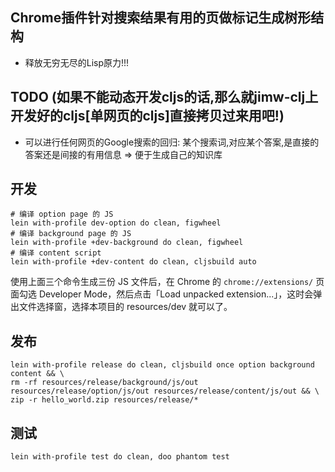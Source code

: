 ## Chrome插件针对搜索结果有用的页做标记生成树形结构
* 释放无穷无尽的Lisp原力!!!

## TODO (如果不能动态开发cljs的话,那么就jimw-clj上开发好的cljs[单网页的cljs]直接拷贝过来用吧!)
* 可以进行任何网页的Google搜索的回归: 某个搜索词,对应某个答案,是直接的答案还是间接的有用信息 => 便于生成自己的知识库

## 开发

```shell
# 编译 option page 的 JS
lein with-profile dev-option do clean, figwheel
# 编译 background page 的 JS
lein with-profile +dev-background do clean, figwheel
# 编译 content script
lein with-profile +dev-content do clean, cljsbuild auto
```
使用上面三个命令生成三份 JS 文件后，在 Chrome 的 `chrome://extensions/` 页面勾选 Developer Mode，然后点击「Load unpacked extension...」，这时会弹出文件选择窗，选择本项目的 resources/dev 就可以了。

## 发布

```shell
lein with-profile release do clean, cljsbuild once option background content && \
rm -rf resources/release/background/js/out resources/release/option/js/out resources/release/content/js/out && \
zip -r hello_world.zip resources/release/*
```

## 测试

```shell
lein with-profile test do clean, doo phantom test
```
